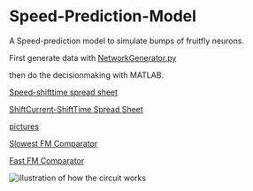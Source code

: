 # Speed-Prediction-Model
A Speed-prediction model to simulate bumps of fruitfly neurons.

First generate data with [NetworkGenerator.py](Speed-Prediction-Model/NetworkGenerator.py)

then do the decisionmaking with MATLAB.

[Speed-shifttime spread sheet](https://docs.google.com/spreadsheets/d/1nfc6smt9cKitOwlRuLUcf0JxMPiduq7qyEi38aiLdok/edit#gid=1591122225)

[ShiftCurrent-ShiftTime Spread Sheet](https://drive.google.com/open?id=1L3Us6ngYdOj3gT8GJl5RO_4RU7h77gPo3YOHFu6Z-k8)

[pictures](https://drive.google.com/drive/folders/1beBd_oAr4M-cPy_Qf72v-HIoiXi2XLN3?usp=sharing)

[Slowest FM Comparator](https://drive.google.com/file/d/1xl6Wibq4oQ6SDoP2sHG8zL2SE4Oa9nvg/view)

[Fast FM Comparator](https://drive.google.com/file/d/1GLgBr6w9b6024tHsDPrXrZzII31C7597/view)

![illustration of how the circuit works](https://i.imgur.com/vJFjrNe.png)

